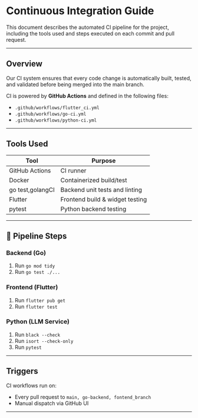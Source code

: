 # Continuous Integration Guide

This document describes the automated CI pipeline for the project, including the tools used and steps executed on each commit and pull request.

---

##  Overview

Our CI system ensures that every code change is automatically built, tested, and validated before being merged into the main branch.

CI is powered by **GitHub Actions** and defined in the following files:

- `.github/workflows/flutter_ci.yml`
- `.github/workflows/go-ci.yml`
- `.github/workflows/python-ci.yml`

---

## Tools Used

| Tool            | Purpose                          |
|-----------------|----------------------------------|
| GitHub Actions  | CI runner                        |
| Docker          | Containerized build/test         |
| go test,golangCI| Backend unit tests and linting   |
| Flutter         | Frontend build & widget testing  |
| pytest          | Python backend testing           |

---

## 🧪 Pipeline Steps

###  Backend (Go)
1. Run `go mod tidy`
2. Run `go test ./...`

###  Frontend (Flutter)
1. Run `flutter pub get`
2. Run `flutter test`

###  Python (LLM Service)
1. Run `black --check`
2. Run `isort --check-only`
3. Run `pytest`

---

##  Triggers

CI workflows run on:

- Every pull request to `main, go-backend, fontend_branch`
- Manual dispatch via GitHub UI

---
